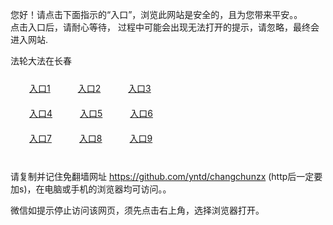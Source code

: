 您好！请点击下面指示的“入口”，浏览此网站是安全的，且为您带来平安。。 <br/>
点击入口后，请耐心等待， 过程中可能会出现无法打开的提示，请忽略，最终会进入网站. </br>

法轮大法在长春<br/>
<div style="padding:10px"><a style="margin:20px" target="_blank" href="https://d2lt34f4tqs22u.cloudfront.net/2Qpsp?swkoiw" id="ccLink1" rel="nofollow">入口1</a> <a target="_blank" style="margin:20px" href="https://d2iteqob7nxrna.cloudfront.net/2Qpsp?dhzvvyf" id="ccLink2" rel="nofollow">入口2</a> <a style="margin:20px" target="_blank" href="https://d1vnija9b3x4k1.cloudfront.net/2Qpsp?lvifyxnz" id="ccLink3" rel="nofollow">入口3</a></div>

<div style="padding:10px" ><a style="margin:20px" target="_blank" href="https://d2lt34f4tqs22u.cloudfront.net/2Qpsp?swkoiw" id="ccLink4" rel="nofollow">入口4</a> <a style="margin:20px" href="https://d2iteqob7nxrna.cloudfront.net/2Qpsp?dhzvvyf" target="_blank" id="ccLink5" rel="nofollow">入口5</a> <a style="margin:20px" href="https://d1vnija9b3x4k1.cloudfront.net/2Qpsp?lvifyxnz" target="_blank" id="ccLink6" rel="nofollow">入口6</a></div>

<div style="padding:10px"><a style="margin:20px" target="_blank" href="https://d2lt34f4tqs22u.cloudfront.net/2Qpsp?swkoiw" id="ccLink7" rel="nofollow">入口7</a> <a style="margin:20px" href="https://d2iteqob7nxrna.cloudfront.net/2Qpsp?dhzvvyf" target="_blank" id="ccLink8" rel="nofollow">入口8</a> <a style="margin:20px" target="_blank" href="https://d1vnija9b3x4k1.cloudfront.net/2Qpsp?lvifyxnz" id="ccLink9" rel="nofollow">入口9</a></div>

<br/>



请复制并记住免翻墙网址 https://github.com/yntd/changchunzx (http后一定要加s)，在电脑或手机的浏览器均可访问。。<br/>

微信如提示停止访问该网页，须先点击右上角，选择浏览器打开。
